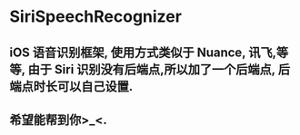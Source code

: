 # SiriSpeechRecognizer
## iOS 语音识别框架, 使用方式类似于 Nuance, 讯飞,等等, 由于 Siri 识别没有后端点,所以加了一个后端点, 后端点时长可以自己设置.
## 希望能帮到你>_<.
